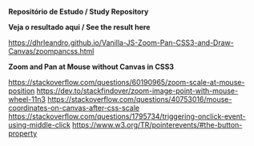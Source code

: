 **Repositório de Estudo / Study Repository**

**Veja o resultado aqui / See the result here**

https://dhrleandro.github.io/Vanilla-JS-Zoom-Pan-CSS3-and-Draw-Canvas/zoompancss.html

**Zoom and Pan at Mouse without Canvas in CSS3**

https://stackoverflow.com/questions/60190965/zoom-scale-at-mouse-position
https://dev.to/stackfindover/zoom-image-point-with-mouse-wheel-11n3
https://stackoverflow.com/questions/40753016/mouse-coordinates-on-canvas-after-css-scale
https://stackoverflow.com/questions/1795734/triggering-onclick-event-using-middle-click
https://www.w3.org/TR/pointerevents/#the-button-property
